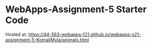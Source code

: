 # WebApps-Assignment-5 Starter Code
Hosted at: https://44-563-webapps-f21.github.io/webapps-s21-assignment-5-KomaliMyla/animals.html
